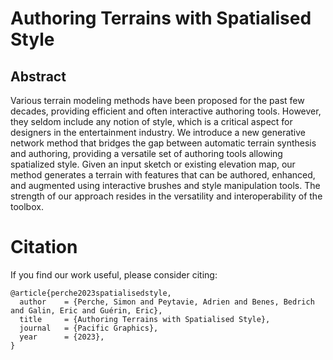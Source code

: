 # Authoring Terrains with Spatialised Style 

## Abstract
Various terrain modeling methods have been proposed for the past few decades, providing efficient and often interactive authoring tools. However, they seldom include any notion of style, which is a critical aspect for designers in the entertainment industry. We introduce a new generative network method that bridges the gap between automatic terrain synthesis and authoring, providing a versatile set of authoring tools allowing spatialized style. Given an input sketch or existing elevation map, our method generates a terrain with features that can be authored, enhanced, and augmented using interactive brushes and style manipulation tools. The strength of our approach resides in the versatility and interoperability of the toolbox.

# Citation
If you find our work useful, please consider citing:
```
@article{perche2023spatialisedstyle,
  author    = {Perche, Simon and Peytavie, Adrien and Benes, Bedrich and Galin, Eric and Guérin, Eric},
  title     = {Authoring Terrains with Spatialised Style},
  journal   = {Pacific Graphics},
  year      = {2023},
}
```